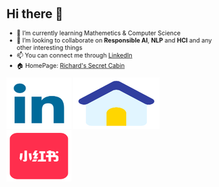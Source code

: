 # Hi there 👋

- 🌱 I’m currently learning Mathemetics & Computer Science
- 👯 I’m looking to collaborate on **Responsible AI**, **NLP** and **HCI** and any other interesting things
- 📫 You can connect me through [LinkedIn](https://www.linkedin.com/in/jinxiang-xie/)
- 🏠 HomePage: [Richard's Secret Cabin](jxtse.github.io)

<div>
  <a href="https://www.linkedin.com/in/jinxiang-xie/"><img src="linkedin.svg" width="30%" height=120 alt="linkedIn Jinxiang Xie"></a>
  <a href="https://jxtse.github.io/"><img src="主页.svg" width="40%" height=120 alt="Richard's Personal Site"></a>
  <a href="https://www.xiaohongshu.com/user/profile/60c47bae000000000100b07e"><img src="小红书.svg" width="30%" height=120 alt="Richard's articles"></a>

<!--
**jxTse/jxTse** is a ✨ _special_ ✨ repository because its `README.md` (this file) appears on your GitHub profile.

Here are some ideas to get you started:

- 🌱 I’m currently learning mathemetics & computer science
- 👯 I’m looking to collaborate on AIGC and any other interesting things
- 🤔 I’m looking for help with ...
- 💬 Ask me about ...
- 📫 How to reach me: jxTse@outlook.com
- 😄 Pronouns: ...
- ⚡ Fun fact: ...
-->
